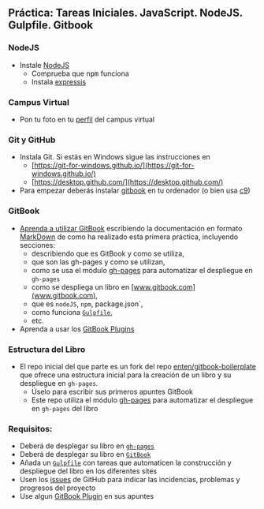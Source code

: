 ## Práctica: Tareas Iniciales. JavaScript. NodeJS. Gulpfile. Gitbook

### NodeJS

* Instale [NodeJS](https://nodejs.org/en/)
  * Comprueba que <tt>npm</tt> funciona
  * Instala [expressjs](http://expressjs.com/)

### Campus Virtual

* Pon tu foto en tu <a href="https://campusvirtual.ull.es/1516/user/profile.php">perfil</a> del campus virtual

### Git y GitHub

* Instala Git.
Si estás en Windows sigue las instrucciones en
  * [https://git-for-windows.github.io/](https://git-for-windows.github.io/)
  * [https://desktop.github.com/](https://desktop.github.com/)
* Para empezar deberás instalar [gitbook](https://www.npmjs.com/package/gitbook) en tu ordenador (o bien usa [c9](https://c9.io))

### GitBook
* [Aprenda a utilizar GitBook](https://www.gitbook.com/book/gitbookio/documentation/details) escribiendo la documentación en formato [MarkDown](https://daringfireball.net/projects/markdown/) de como ha realizado esta primera práctica, incluyendo secciones:
  * describiendo que es GitBook y como se utiliza,
  * que son las gh-pages y como se utilizan,
  * como se usa el módulo [gh-pages](https://www.npmjs.com/package/gh-pages) para automatizar el despliegue en `gh-pages`
  * como se despliega un libro en [www.gitbook.com](www.gitbook.com),
  * que es `nodeJS`, `npm`, package.json`,
  * como funciona [`Gulpfile`](https://github.com/gulpjs/gulp),
  * etc.
* Aprenda a usar los [GitBook Plugins](https://plugins.gitbook.com/)

### Estructura del Libro

* El repo inicial del que parte es un fork del repo [enten/gitbook-boilerplate](https://github.com/enten/gitbook-boilerplate) que ofrece una estructura inicial para la creación de un libro y su despliegue en `gh-pages`.
  * Úselo para escribir sus primeros apuntes GitBook
  * Este repo utiliza el módulo [gh-pages](https://www.npmjs.com/package/gh-pages) para automatizar el despliegue en `gh-pages` del libro

### Requisitos:
  * Deberá de desplegar su libro en [`gh-pages`](https://pages.github.com/)
  * Deberá de desplegar su libro en [`GitBook`](https://www.gitbook.com/)
  * Añada un [`Gulpfile`](https://github.com/gulpjs/gulp) con tareas que automaticen la construcción y despliegue del libro en los diferentes sites
  *  Usen los [issues](https://guides.github.com/features/issues/) de GitHub para indicar las incidencias, problemas y progresos del proyecto
  * Use algun [GitBook Plugin](https://plugins.gitbook.com/) en sus apuntes
